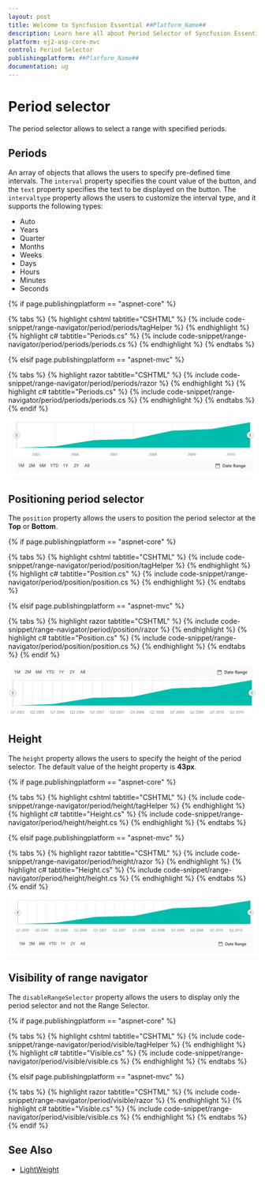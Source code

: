 ```yaml
---
layout: post
title: Welcome to Syncfusion Essential ##Platform_Name##
description: Learn here all about Period Selector of Syncfusion Essential ##Platform_Name## widgets based on HTML5 and jQuery.
platform: ej2-asp-core-mvc
control: Period Selector
publishingplatform: ##Platform_Name##
documentation: ug
---
```



# Period selector

The period selector allows to select a range with specified periods.

## Periods

An array of objects that allows the users to specify pre-defined time intervals. The `interval` property specifies the count value of the button, and the `text` property specifies the text to be displayed on the button. The `intervaltype` property allows the users to customize the interval type, and it supports the following types:

* Auto
* Years
* Quarter
* Months
* Weeks
* Days
* Hours
* Minutes
* Seconds

{% if page.publishingplatform == "aspnet-core" %}

{% tabs %}
{% highlight cshtml tabtitle="CSHTML" %}
{% include code-snippet/range-navigator/period/periods/tagHelper %}
{% endhighlight %}
{% highlight c# tabtitle="Periods.cs" %}
{% include code-snippet/range-navigator/period/periods/periods.cs %}
{% endhighlight %}
{% endtabs %}

{% elsif page.publishingplatform == "aspnet-mvc" %}

{% tabs %}
{% highlight razor tabtitle="CSHTML" %}
{% include code-snippet/range-navigator/period/periods/razor %}
{% endhighlight %}
{% highlight c# tabtitle="Periods.cs" %}
{% include code-snippet/range-navigator/period/periods/periods.cs %}
{% endhighlight %}
{% endtabs %}
{% endif %}



![Periods](images/period-selector/periods.png)

## Positioning period selector

The `position` property allows the users to position the period selector at the **Top** or **Bottom**.

{% if page.publishingplatform == "aspnet-core" %}

{% tabs %}
{% highlight cshtml tabtitle="CSHTML" %}
{% include code-snippet/range-navigator/period/position/tagHelper %}
{% endhighlight %}
{% highlight c# tabtitle="Position.cs" %}
{% include code-snippet/range-navigator/period/position/position.cs %}
{% endhighlight %}
{% endtabs %}

{% elsif page.publishingplatform == "aspnet-mvc" %}

{% tabs %}
{% highlight razor tabtitle="CSHTML" %}
{% include code-snippet/range-navigator/period/position/razor %}
{% endhighlight %}
{% highlight c# tabtitle="Position.cs" %}
{% include code-snippet/range-navigator/period/position/position.cs %}
{% endhighlight %}
{% endtabs %}
{% endif %}



![Positioning](images/period-selector/position.png)

## Height

The `height` property allows the users to specify the height of the period selector. The default value of the height property is **43px**.

{% if page.publishingplatform == "aspnet-core" %}

{% tabs %}
{% highlight cshtml tabtitle="CSHTML" %}
{% include code-snippet/range-navigator/period/height/tagHelper %}
{% endhighlight %}
{% highlight c# tabtitle="Height.cs" %}
{% include code-snippet/range-navigator/period/height/height.cs %}
{% endhighlight %}
{% endtabs %}

{% elsif page.publishingplatform == "aspnet-mvc" %}

{% tabs %}
{% highlight razor tabtitle="CSHTML" %}
{% include code-snippet/range-navigator/period/height/razor %}
{% endhighlight %}
{% highlight c# tabtitle="Height.cs" %}
{% include code-snippet/range-navigator/period/height/height.cs %}
{% endhighlight %}
{% endtabs %}
{% endif %}



![Height](images/period-selector/height.png)

## Visibility of range navigator

The `disableRangeSelector` property allows the users to display only the period selector and not the Range Selector.

{% if page.publishingplatform == "aspnet-core" %}

{% tabs %}
{% highlight cshtml tabtitle="CSHTML" %}
{% include code-snippet/range-navigator/period/visible/tagHelper %}
{% endhighlight %}
{% highlight c# tabtitle="Visible.cs" %}
{% include code-snippet/range-navigator/period/visible/visible.cs %}
{% endhighlight %}
{% endtabs %}

{% elsif page.publishingplatform == "aspnet-mvc" %}

{% tabs %}
{% highlight razor tabtitle="CSHTML" %}
{% include code-snippet/range-navigator/period/visible/razor %}
{% endhighlight %}
{% highlight c# tabtitle="Visible.cs" %}
{% include code-snippet/range-navigator/period/visible/visible.cs %}
{% endhighlight %}
{% endtabs %}
{% endif %}



## See Also

* [LightWeight](./light-weight/)